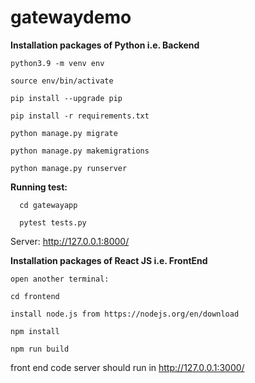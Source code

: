 
# gatewaydemo

**Installation packages of Python i.e. Backend**

	python3.9 -m venv env

	source env/bin/activate

	pip install --upgrade pip

	pip install -r requirements.txt

	python manage.py migrate

	python manage.py makemigrations

	python manage.py runserver

**Running test:**

	  cd gatewayapp
  
	  pytest tests.py

Server: http://127.0.0.1:8000/

**Installation packages of React JS i.e. FrontEnd**

	open another terminal:

	cd frontend

	install node.js from https://nodejs.org/en/download

	npm install

	npm run build

front end code server should run in http://127.0.0.1:3000/
 
